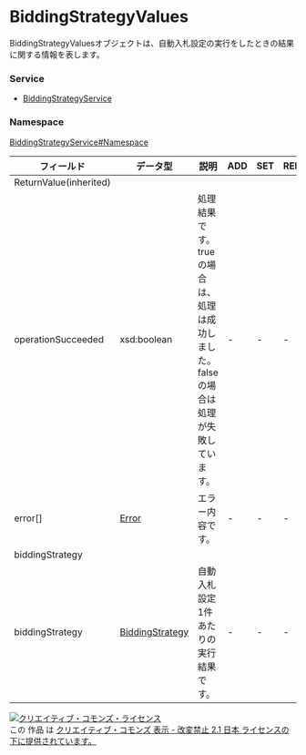 # BiddingStrategyValues
BiddingStrategyValuesオブジェクトは、自動入札設定の実行をしたときの結果に関する情報を表します。

### Service
+ [BiddingStrategyService](../../services/BiddingStrategyService.md)

### Namespace
[BiddingStrategyService#Namespace](../../services/BiddingStrategyService.md#namespace)

| フィールド | データ型 | 説明 | ADD | SET | REMOVE |
|---|---|---|---|---|---|
| ReturnValue(inherited)||||||
| operationSucceeded| xsd:boolean| 処理結果です。trueの場合は、処理は成功しました。falseの場合は処理が失敗しています。| -| -| - |
| error[]| <a href="../Common/Error.md">Error</a>| エラー内容です。| -| -| - |
| biddingStrategy||||||
| biddingStrategy| <a href="BiddingStrategy.md">BiddingStrategy</a>| 自動入札設定1件あたりの実行結果です。| -| -| - |

<a rel="license" href="http://creativecommons.org/licenses/by-nd/2.1/jp/"><img alt="クリエイティブ・コモンズ・ライセンス" style="border-width:0" src="https://i.creativecommons.org/l/by-nd/2.1/jp/88x31.png" /></a><br />この 作品 は <a rel="license" href="http://creativecommons.org/licenses/by-nd/2.1/jp/">クリエイティブ・コモンズ 表示 - 改変禁止 2.1 日本 ライセンスの下に提供されています。</a>
